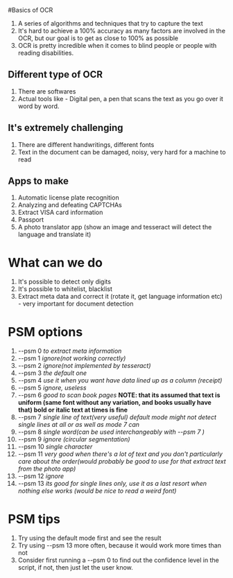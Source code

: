 #Basics of OCR
1. A series of algorithms and techniques that try to capture the text
1. It's hard to achieve a 100% accuracy as many factors are involved in the OCR, but our goal is to get as close to 100% as possible
1. OCR is pretty incredible when it comes to blind people or people with reading disabilities.

## Different type of OCR
1. There are softwares
1. Actual tools like - Digital pen, a pen that scans the text as you go over it word by word.

## It's extremely challenging
1. There are different handwritings, different fonts
1. Text in the document can be damaged, noisy, very hard for a machine to read

## Apps to make
1. Automatic license plate recognition
1. Analyzing and defeating CAPTCHAs
1. Extract VISA card information
1. Passport
1. A photo translator app (show an image and tesseract will detect the language and translate it)

# What can we do
1. It's possible to detect only digits
1. It's possible to whitelist, blacklist
1. Extract meta data and correct it (rotate it, get language information etc) - very important for document detection

# PSM options
1. --psm 0 *to extract meta information*
1. --psm 1 *ignore(not working correctly)*
1. --psm 2 *ignore(not implemented by tesseract)*
1. --psm 3 *the default one*
1. --psm 4 *use it when you want have data lined up as a column (receipt)*
1. --psm 5 *ignore, useless*
1. --psm 6 *good to scan book pages* **NOTE: that its assumed that text is uniform (same font without any variation, and books usually have that) bold or italic text at times is fine**
1. --psm 7 *single line of text(very useful) default mode might not detect single lines at all or as well as mode 7 can*
1. --psm 8 *single word(can be used interchangeably with --psm 7 )*
1. --psm 9 *ignore (circular segmentation)*
1. --psm 10 *single character*
1. --psm 11 *very good when there's a lot of text and you don't particularly care about the order(would probably be good to use for that extract text from the photo app)*
1. --psm 12 *ignore*
1. --psm 13 *its good for single lines only, use it as a last resort when nothing else works (would be nice to read a weird font)*

# PSM tips
1. Try using the default mode first and see the result
1. Try using --psm 13 more often, because it would work more times than not
1. Consider first running a --psm 0 to find out the confidence level in the script, if not, then just let the user know.